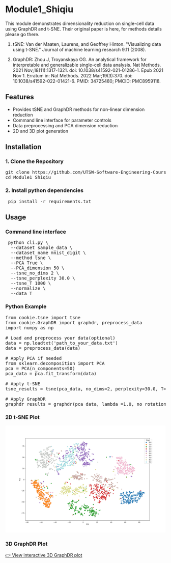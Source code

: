 # Module1_Shiqiu

This module demonstrates dimensionality reduction on single-cell data using GraphDR and t-SNE.
Their original paper is here, for methods details please go there.
1. tSNE:
    Van der Maaten, Laurens, and Geoffrey Hinton. "Visualizing data using t-SNE." Journal of machine learning research 9.11 (2008).

2. GraphDR:
    Zhou J, Troyanskaya OG. An analytical framework for interpretable and generalizable single-cell data analysis. Nat Methods. 2021 Nov;18(11):1317-1321. doi: 10.1038/s41592-021-01286-1. Epub 2021 Nov 1. Erratum in: Nat Methods. 2022 Mar;19(3):370. doi: 10.1038/s41592-022-01421-6. PMID: 34725480; PMCID: PMC8959118.

## Features

- Provides tSNE and GraphDR methods for non-linear dimension reduction
- Command line interface for parameter controls
- Data preprocessing and PCA dimension reduction
- 2D and 3D plot generation

## Installation
### 1. Clone the Repository

<pre>
git clone https://github.com/UTSW-Software-Engineering-Course-2025/Module1_Shiqiu.git
cd Module1_Shiqiu
</pre>

### 2. Install python dependencies
<pre> pip install -r requirements.txt</pre>

## Usage
### Command line interface
<pre> python cli.py \
  --dataset sample_data \
  --dataset_name mnist_digit \
  --method tsne \
  --PCA True \
  --PCA_dimension 50 \
  --tsne_no_dims 2 \
  --tsne_perplexity 30.0 \
  --tsne_T 1000 \
  --normalize \
  --data_T
</pre>

### Python Example
<pre>from cookie.tsne import tsne
from cookie.GraphDR import graphdr, preprocess_data
import numpy as np

# Load and preprocess your data(optional)
data = np.loadtxt('path_to_your_data.txt')
data = preprocess_data(data) 

# Apply PCA if needed
from sklearn.decomposition import PCA
pca = PCA(n_components=50)
pca_data = pca.fit_transform(data)

# Apply t-SNE
tsne_results = tsne(pca_data, no_dims=2, perplexity=30.0, T=1000)

# Apply GraphDR
graphdr_results = graphdr(pca_data, lambda_=1.0, no_rotation=True, n_neighbor=10, top_d_eigenvector=10)
</pre>


### 2D t-SNE Plot
![2D t-SNE](output/mnist_digit/mnist_tsne_2d.svg)

 ### 3D GraphDR Plot

[👉 View interactive 3D GraphDR plot](output/hochgerner/3dscatter_plot_PCA.html)
